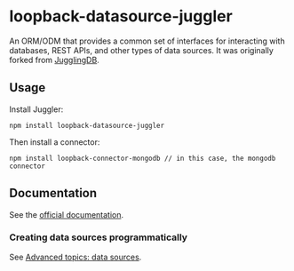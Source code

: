# loopback-datasource-juggler

An ORM/ODM that provides a common set of interfaces for interacting with databases, REST APIs, and other types of data sources. It was originally forked from [JugglingDB](https://github.com/1602/jugglingdb).

## Usage

Install Juggler:

```
npm install loopback-datasource-juggler
```

Then install a connector:

```
npm install loopback-connector-mongodb // in this case, the mongodb connector
```

## Documentation

See the [official documentation](http://docs.strongloop.com).

### Creating data sources programmatically

See [Advanced topics: data sources](http://docs.strongloop.com/display/LB/Advanced+topics%3A+data+sources). 
